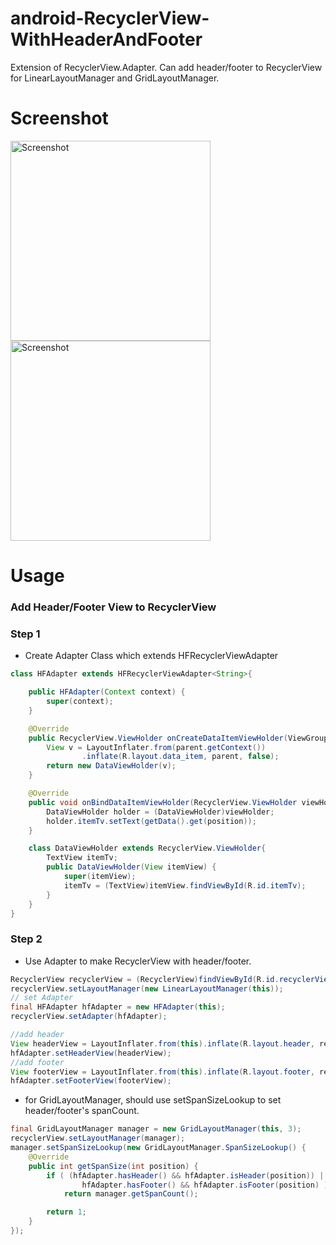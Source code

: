 # android-RecyclerView-WithHeaderAndFooter
Extension of RecyclerView.Adapter. Can add header/footer to RecyclerView for LinearLayoutManager and GridLayoutManager.

# Screenshot
<p>
   <img src="https://raw.github.com/u3breeze/android-RecyclerView-WithHeaderAndFooter/master/screenshot_list.png" width="320" alt="Screenshot"/>
   <img src="https://raw.github.com/u3breeze/android-RecyclerView-WithHeaderAndFooter/master/screenshot_grid.png" width="320" alt="Screenshot"/>
</p>

# Usage

###  Add Header/Footer View to RecyclerView
###  Step 1

* Create Adapter Class which extends HFRecyclerViewAdapter

```java
class HFAdapter extends HFRecyclerViewAdapter<String>{

    public HFAdapter(Context context) {
        super(context);
    }

    @Override
    public RecyclerView.ViewHolder onCreateDataItemViewHolder(ViewGroup parent, int viewType) {
        View v = LayoutInflater.from(parent.getContext())
                .inflate(R.layout.data_item, parent, false);
        return new DataViewHolder(v);
    }

    @Override
    public void onBindDataItemViewHolder(RecyclerView.ViewHolder viewHolder, int position) {
        DataViewHolder holder = (DataViewHolder)viewHolder;
        holder.itemTv.setText(getData().get(position));
    }

    class DataViewHolder extends RecyclerView.ViewHolder{
        TextView itemTv;
        public DataViewHolder(View itemView) {
            super(itemView);
            itemTv = (TextView)itemView.findViewById(R.id.itemTv);
        }
    }
}
```

###  Step 2

* Use Adapter to make RecyclerView with header/footer.

```java
RecyclerView recyclerView = (RecyclerView)findViewById(R.id.recyclerView);
recyclerView.setLayoutManager(new LinearLayoutManager(this));
// set Adapter
final HFAdapter hfAdapter = new HFAdapter(this);
recyclerView.setAdapter(hfAdapter);

//add header
View headerView = LayoutInflater.from(this).inflate(R.layout.header, recyclerView, false);
hfAdapter.setHeaderView(headerView);
//add footer
View footerView = LayoutInflater.from(this).inflate(R.layout.footer, recyclerView, false);
hfAdapter.setFooterView(footerView);
```

* for GridLayoutManager, should use setSpanSizeLookup to set header/footer's spanCount.

```java
final GridLayoutManager manager = new GridLayoutManager(this, 3);
recyclerView.setLayoutManager(manager);
manager.setSpanSizeLookup(new GridLayoutManager.SpanSizeLookup() {
    @Override
    public int getSpanSize(int position) {
        if ( (hfAdapter.hasHeader() && hfAdapter.isHeader(position)) ||
                hfAdapter.hasFooter() && hfAdapter.isFooter(position) )
            return manager.getSpanCount();

        return 1;
    }
});
```

